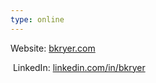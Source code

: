 ```yaml
---
type: online
---
```

Website: [bkryer.com](bkryer.com)

 LinkedIn: [linkedin.com/in/bkryer](linkedin.com/in/bkryer)
